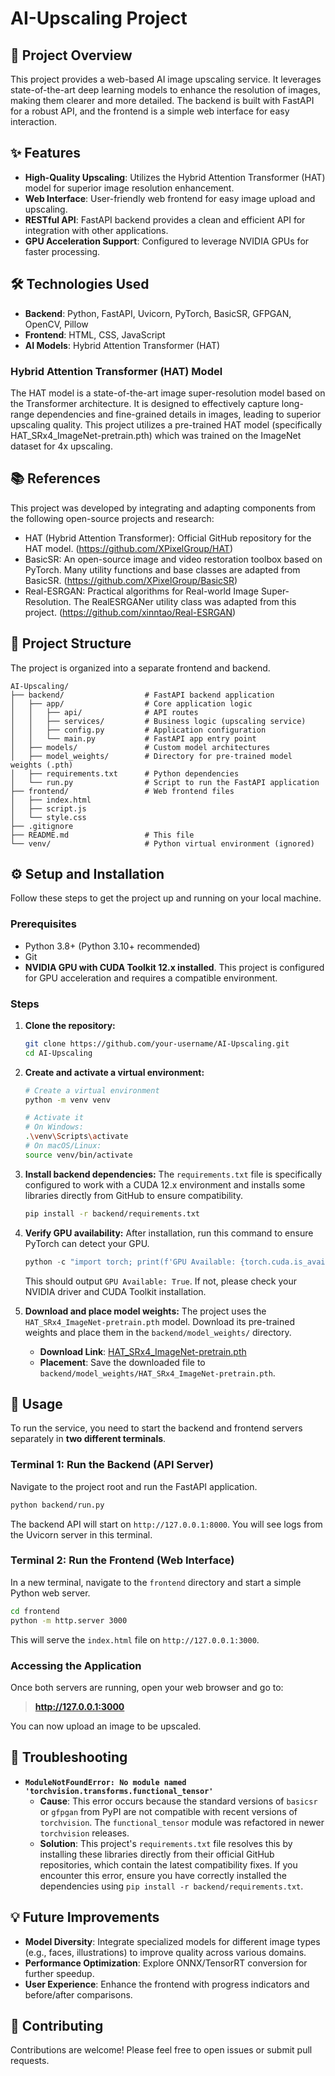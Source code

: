 # AI-Upscaling Project

## 🚀 Project Overview

This project provides a web-based AI image upscaling service. It leverages state-of-the-art deep learning models to enhance the resolution of images, making them clearer and more detailed. The backend is built with FastAPI for a robust API, and the frontend is a simple web interface for easy interaction.

## ✨ Features

-   **High-Quality Upscaling**: Utilizes the Hybrid Attention Transformer (HAT) model for superior image resolution enhancement.
-   **Web Interface**: User-friendly web frontend for easy image upload and upscaling.
-   **RESTful API**: FastAPI backend provides a clean and efficient API for integration with other applications.
-   **GPU Acceleration Support**: Configured to leverage NVIDIA GPUs for faster processing.

## 🛠️ Technologies Used

-   **Backend**: Python, FastAPI, Uvicorn, PyTorch, BasicSR, GFPGAN, OpenCV, Pillow
-   **Frontend**: HTML, CSS, JavaScript
-   **AI Models**: Hybrid Attention Transformer (HAT)

### Hybrid Attention Transformer (HAT) Model
The HAT model is a state-of-the-art image super-resolution model based on the Transformer architecture. It is designed to effectively capture long-range dependencies and fine-grained details in images, leading to superior upscaling quality. This project utilizes a pre-trained HAT model (specifically HAT_SRx4_ImageNet-pretrain.pth) which was trained on the ImageNet dataset for 4x upscaling.

## 📚 References
This project was developed by integrating and adapting components from the following open-source projects and research:

- HAT (Hybrid Attention Transformer): Official GitHub repository for the HAT model. (https://github.com/XPixelGroup/HAT)
- BasicSR: An open-source image and video restoration toolbox based on PyTorch. Many utility functions and base classes are adapted from BasicSR. (https://github.com/XPixelGroup/BasicSR)
- Real-ESRGAN: Practical algorithms for Real-world Image Super-Resolution. The RealESRGANer utility class was adapted from this project. (https://github.com/xinntao/Real-ESRGAN)

## 📂 Project Structure

The project is organized into a separate frontend and backend.

```
AI-Upscaling/
├── backend/                  # FastAPI backend application
│   ├── app/                  # Core application logic
│   │   ├── api/              # API routes
│   │   ├── services/         # Business logic (upscaling service)
│   │   ├── config.py         # Application configuration
│   │   └── main.py           # FastAPI app entry point
│   ├── models/               # Custom model architectures
│   ├── model_weights/        # Directory for pre-trained model weights (.pth)
│   ├── requirements.txt      # Python dependencies
│   └── run.py                # Script to run the FastAPI application
├── frontend/                 # Web frontend files
│   ├── index.html
│   ├── script.js
│   └── style.css
├── .gitignore
├── README.md                 # This file
└── venv/                     # Python virtual environment (ignored)
```

## ⚙️ Setup and Installation

Follow these steps to get the project up and running on your local machine.

### Prerequisites

-   Python 3.8+ (Python 3.10+ recommended)
-   Git
-   **NVIDIA GPU with CUDA Toolkit 12.x installed**. This project is configured for GPU acceleration and requires a compatible environment.

### Steps

1.  **Clone the repository:**
    ```bash
    git clone https://github.com/your-username/AI-Upscaling.git
    cd AI-Upscaling
    ```

2.  **Create and activate a virtual environment:**
    ```bash
    # Create a virtual environment
    python -m venv venv

    # Activate it
    # On Windows:
    .\venv\Scripts\activate
    # On macOS/Linux:
    source venv/bin/activate
    ```

3.  **Install backend dependencies:**
    The `requirements.txt` file is specifically configured to work with a CUDA 12.x environment and installs some libraries directly from GitHub to ensure compatibility.
    ```bash
    pip install -r backend/requirements.txt
    ```

4.  **Verify GPU availability:**
    After installation, run this command to ensure PyTorch can detect your GPU.
    ```python
    python -c "import torch; print(f'GPU Available: {torch.cuda.is_available()}')"
    ```
    This should output `GPU Available: True`. If not, please check your NVIDIA driver and CUDA Toolkit installation.

5.  **Download and place model weights:**
    The project uses the `HAT_SRx4_ImageNet-pretrain.pth` model. Download its pre-trained weights and place them in the `backend/model_weights/` directory.
    -   **Download Link**: [HAT_SRx4_ImageNet-pretrain.pth](https://github.com/XPixelGroup/HAT/releases/download/v0.1.0/HAT_SRx4_ImageNet-pretrain.pth)
    -   **Placement**: Save the downloaded file to `backend/model_weights/HAT_SRx4_ImageNet-pretrain.pth`.

## 🚀 Usage

To run the service, you need to start the backend and frontend servers separately in **two different terminals**.

### Terminal 1: Run the Backend (API Server)

Navigate to the project root and run the FastAPI application.
```bash
python backend/run.py
```
The backend API will start on `http://127.0.0.1:8000`. You will see logs from the Uvicorn server in this terminal.

### Terminal 2: Run the Frontend (Web Interface)

In a new terminal, navigate to the `frontend` directory and start a simple Python web server.
```bash
cd frontend
python -m http.server 3000
```
This will serve the `index.html` file on `http://127.0.0.1:3000`.

### Accessing the Application

Once both servers are running, open your web browser and go to:
> **http://127.0.0.1:3000**

You can now upload an image to be upscaled.

## 🔧 Troubleshooting

-   **`ModuleNotFoundError: No module named 'torchvision.transforms.functional_tensor'`**
    -   **Cause**: This error occurs because the standard versions of `basicsr` or `gfpgan` from PyPI are not compatible with recent versions of `torchvision`. The `functional_tensor` module was refactored in newer `torchvision` releases.
    -   **Solution**: This project's `requirements.txt` file resolves this by installing these libraries directly from their official GitHub repositories, which contain the latest compatibility fixes. If you encounter this error, ensure you have correctly installed the dependencies using `pip install -r backend/requirements.txt`.

## 💡 Future Improvements

-   **Model Diversity**: Integrate specialized models for different image types (e.g., faces, illustrations) to improve quality across various domains.
-   **Performance Optimization**: Explore ONNX/TensorRT conversion for further speedup.
-   **User Experience**: Enhance the frontend with progress indicators and before/after comparisons.

## 🤝 Contributing

Contributions are welcome! Please feel free to open issues or submit pull requests.
